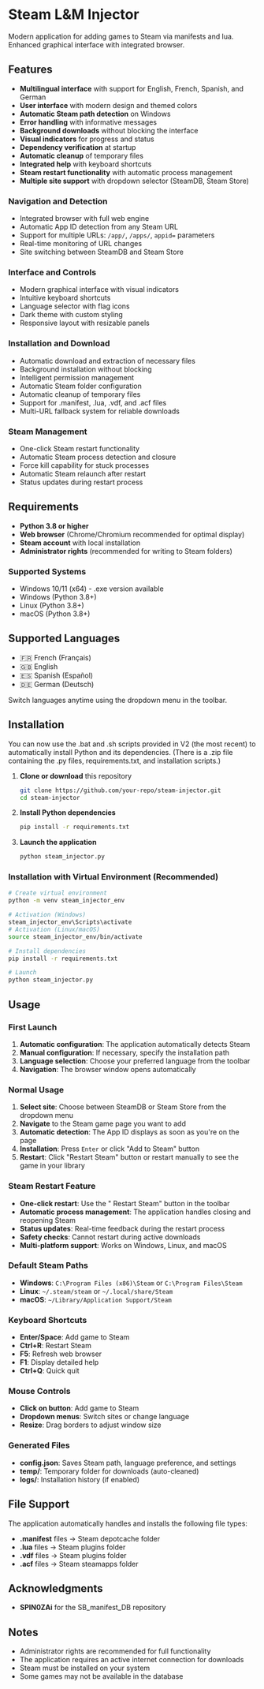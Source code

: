 # Steam L&M Injector

Modern application for adding games to Steam via manifests and lua. Enhanced graphical interface with integrated browser.


##  Features

- **Multilingual interface** with support for English, French, Spanish, and German
- **User interface** with modern design and themed colors
- **Automatic Steam path detection** on Windows
- **Error handling** with informative messages
- **Background downloads** without blocking the interface
- **Visual indicators** for progress and status
- **Dependency verification** at startup
- **Automatic cleanup** of temporary files
- **Integrated help** with keyboard shortcuts
- **Steam restart functionality** with automatic process management
- **Multiple site support** with dropdown selector (SteamDB, Steam Store)

### Navigation and Detection
- Integrated browser with full web engine
- Automatic App ID detection from any Steam URL
- Support for multiple URLs: `/app/`, `/apps/`, `appid=` parameters
- Real-time monitoring of URL changes
- Site switching between SteamDB and Steam Store

### Interface and Controls  
- Modern graphical interface with visual indicators
- Intuitive keyboard shortcuts
- Language selector with flag icons
- Dark theme with custom styling
- Responsive layout with resizable panels
  
### Installation and Download
- Automatic download and extraction of necessary files
- Background installation without blocking
- Intelligent permission management
- Automatic Steam folder configuration
- Automatic cleanup of temporary files
- Support for .manifest, .lua, .vdf, and .acf files
- Multi-URL fallback system for reliable downloads

### Steam Management
- One-click Steam restart functionality
- Automatic Steam process detection and closure
- Force kill capability for stuck processes
- Automatic Steam relaunch after restart
- Status updates during restart process

##  Requirements

- **Python 3.8 or higher**
- **Web browser** (Chrome/Chromium recommended for optimal display)
- **Steam account** with local installation
- **Administrator rights** (recommended for writing to Steam folders)

### Supported Systems
-  Windows 10/11 (x64) - .exe version available
-  Windows (Python 3.8+)
-  Linux (Python 3.8+)
-  macOS (Python 3.8+)

##  Supported Languages

- 🇫🇷 French (Français)
- 🇬🇧 English
- 🇪🇸 Spanish (Español)
- 🇩🇪 German (Deutsch)

Switch languages anytime using the dropdown menu in the toolbar.

##  Installation

You can now use the .bat and .sh scripts provided in V2 (the most recent) to automatically install Python and its dependencies. (There is a .zip file containing the .py files, requirements.txt, and installation scripts.)

1. **Clone or download** this repository
   ```bash
   git clone https://github.com/your-repo/steam-injector.git
   cd steam-injector
   ```

2. **Install Python dependencies**
   ```bash
   pip install -r requirements.txt
   ```

3. **Launch the application**
   ```bash
   python steam_injector.py
   ```

### Installation with Virtual Environment (Recommended)
```bash
# Create virtual environment
python -m venv steam_injector_env

# Activation (Windows)
steam_injector_env\Scripts\activate
# Activation (Linux/macOS)
source steam_injector_env/bin/activate

# Install dependencies
pip install -r requirements.txt

# Launch
python steam_injector.py
```

##  Usage

### First Launch
1. **Automatic configuration**: The application automatically detects Steam
2. **Manual configuration**: If necessary, specify the installation path
3. **Language selection**: Choose your preferred language from the toolbar
4. **Navigation**: The browser window opens automatically

### Normal Usage
1. **Select site**: Choose between SteamDB or Steam Store from the dropdown menu
2. **Navigate** to the Steam game page you want to add
3. **Automatic detection**: The App ID displays as soon as you're on the page
4. **Installation**: Press `Enter` or click "Add to Steam" button
5. **Restart**: Click "Restart Steam" button or restart manually to see the game in your library

### Steam Restart Feature
- **One-click restart**: Use the " Restart Steam" button in the toolbar
- **Automatic process management**: The application handles closing and reopening Steam
- **Status updates**: Real-time feedback during the restart process
- **Safety checks**: Cannot restart during active downloads
- **Multi-platform support**: Works on Windows, Linux, and macOS

### Default Steam Paths
- **Windows**: `C:\Program Files (x86)\Steam` or `C:\Program Files\Steam`
- **Linux**: `~/.steam/steam` or `~/.local/share/Steam`
- **macOS**: `~/Library/Application Support/Steam`

### Keyboard Shortcuts
- **Enter/Space**: Add game to Steam
- **Ctrl+R**: Restart Steam
- **F5**: Refresh web browser
- **F1**: Display detailed help
- **Ctrl+Q**: Quick quit

### Mouse Controls
- **Click on button**: Add game to Steam
- **Dropdown menus**: Switch sites or change language
- **Resize**: Drag borders to adjust window size


### Generated Files
- **config.json**: Saves Steam path, language preference, and settings
- **temp/**: Temporary folder for downloads (auto-cleaned)
- **logs/**: Installation history (if enabled)

##  File Support

The application automatically handles and installs the following file types:
- **.manifest** files → Steam depotcache folder
- **.lua** files → Steam plugins folder
- **.vdf** files → Steam plugins folder
- **.acf** files → Steam steamapps folder



##  Acknowledgments

- **SPIN0ZAi** for the SB_manifest_DB repository

##  Notes

- Administrator rights are recommended for full functionality
- The application requires an active internet connection for downloads
- Steam must be installed on your system
- Some games may not be available in the database
